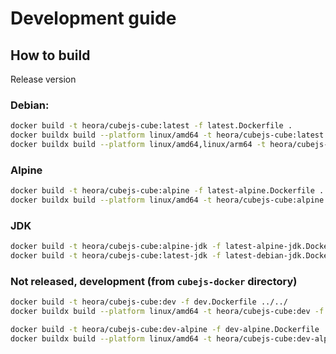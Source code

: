 # Development guide

## How to build

Release version

### Debian:

```sh
docker build -t heora/cubejs-cube:latest -f latest.Dockerfile .
docker buildx build --platform linux/amd64 -t heora/cubejs-cube:latest -f latest.Dockerfile .
docker buildx build --platform linux/amd64,linux/arm64 -t heora/cubejs-cube:latest -f latest.Dockerfile .
```

### Alpine

```sh
docker build -t heora/cubejs-cube:alpine -f latest-alpine.Dockerfile .
docker buildx build --platform linux/amd64 -t heora/cubejs-cube:alpine -f latest-alpine.Dockerfile .
```

### JDK

```sh
docker build -t heora/cubejs-cube:alpine-jdk -f latest-alpine-jdk.Dockerfile .
docker build -t heora/cubejs-cube:latest-jdk -f latest-debian-jdk.Dockerfile .
```

### Not released, development (from `cubejs-docker` directory)

```sh
docker build -t heora/cubejs-cube:dev -f dev.Dockerfile ../../
docker buildx build --platform linux/amd64 -t heora/cubejs-cube:dev -f dev.Dockerfile ../../
```

```sh
docker build -t heora/cubejs-cube:dev-alpine -f dev-alpine.Dockerfile ../../
docker buildx build --platform linux/amd64 -t heora/cubejs-cube:dev-alpine -f dev-alpine.Dockerfile ../../
```
